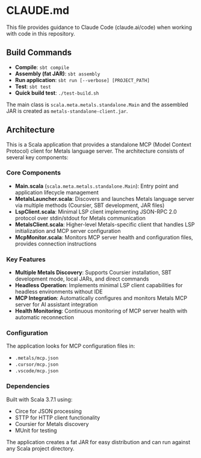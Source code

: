 # CLAUDE.md

This file provides guidance to Claude Code (claude.ai/code) when working with code in this repository.

## Build Commands

- **Compile**: `sbt compile`
- **Assembly (fat JAR)**: `sbt assembly` 
- **Run application**: `sbt run [--verbose] [PROJECT_PATH]`
- **Test**: `sbt test`
- **Quick build test**: `./test-build.sh`

The main class is `scala.meta.metals.standalone.Main` and the assembled JAR is created as `metals-standalone-client.jar`.

## Architecture

This is a Scala application that provides a standalone MCP (Model Context Protocol) client for Metals language server. The architecture consists of several key components:

### Core Components

- **Main.scala** (`scala.meta.metals.standalone.Main`): Entry point and application lifecycle management
- **MetalsLauncher.scala**: Discovers and launches Metals language server via multiple methods (Coursier, SBT development, JAR files)
- **LspClient.scala**: Minimal LSP client implementing JSON-RPC 2.0 protocol over stdin/stdout for Metals communication
- **MetalsClient.scala**: Higher-level Metals-specific client that handles LSP initialization and MCP server configuration
- **McpMonitor.scala**: Monitors MCP server health and configuration files, provides connection instructions

### Key Features

- **Multiple Metals Discovery**: Supports Coursier installation, SBT development mode, local JARs, and direct commands
- **Headless Operation**: Implements minimal LSP client capabilities for headless environments without IDE
- **MCP Integration**: Automatically configures and monitors Metals MCP server for AI assistant integration
- **Health Monitoring**: Continuous monitoring of MCP server health with automatic reconnection

### Configuration

The application looks for MCP configuration files in:
- `.metals/mcp.json`
- `.cursor/mcp.json` 
- `.vscode/mcp.json`

### Dependencies

Built with Scala 3.7.1 using:
- Circe for JSON processing
- STTP for HTTP client functionality
- Coursier for Metals discovery
- MUnit for testing

The application creates a fat JAR for easy distribution and can run against any Scala project directory.

